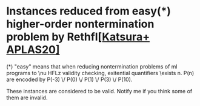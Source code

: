 # Instances reduced from easy(\*) higher-order nontermination problem by Rethfl[[Katsura+ APLAS20]](https://link.springer.com/chapter/10.1007%2F978-3-030-64437-6_5)


(\*) "easy" means that when reducing nontermination problems of ml programs to \\nu HFLz validity checking, exitential quantifiers \\exists n. P(n) are encoded by P(-3) \\/ P(0) \\/ P(1) \\/ P(3) \\/ P(10).

These instances are considered to be valid. Notify me if you think some of them are invalid.
